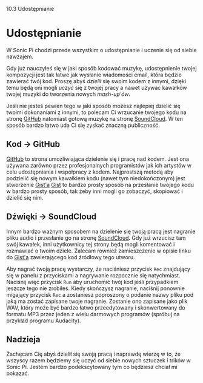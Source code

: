 10.3 Udostępnianie

# Udostępnianie

W Sonic Pi chodzi przede wszystkim o udostępnianie i uczenie się 
od siebie nawzajem.

Gdy już nauczyłeś się w jaki sposób kodować muzykę, udostępnienie 
twojej kompozycji jest tak łatwe jak wysłanie wiadomości email, która 
będzie zawierać twój kod. Proszę abyś *dzielił* się swoim kodem z innymi, 
dzięki temu będą oni mogli *uczyć* się z twojej pracy a nawet używac 
kawałków twojej muzyki do tworzenia nowych *mash-up'ów*.

Jeśli nie jesteś pewien tego w jaki sposób możesz najlepiej dzielić się 
twoimi dokonaniami z innymi, to polecam Ci wrzucanie twojego kodu na 
stronę [GitHub](https://github.com) natomiast gotową muzykę na stronę 
[SoundCloud](https://soundcloud.com). W ten sposób bardzo łatwo uda 
Ci się zyskać znaczną publiczność.

## Kod -> GitHub

[GitHub](https://github.com) to strona umożliwiająca dzielenie się 
i pracę nad kodem. Jest ona używana zarówno przez profesjonalnych 
programistów jak ich artystów w celu udostępniania i współpracy 
z kodem. Najprostszą metodą aby podzielić się nowym kawałkiem kodu 
(nawet tym niedokończonym) jest stworzenie [Gist'a](https://gist.github.com) 
[Gist](https://gist.github.com) to bardzo prosty sposób na przesłanie 
twojego kodu w bardzo prosty sposób, tak żeby inni mogli go zobaczyć, 
skopiować i dzielić się nim.

## Dźwięki -> SoundCloud

Innym bardzo ważnym sposobem na dzielenie się twoją pracą jest 
nagranie pliku audio i przesłanie go na stronę 
[SoundCloud](https://soundcloud.com). Gdy już wrzucisz tam swój 
kawałek, inni użytkownicy tej strony będą mogli komentować i rozmawiać 
o twoim dziele. Zalecam również zamieszczenie w opisie linku do 
[Gist'a](https://gist.github.com) zawierającego kod źródłowy tego utworu.

Aby nagrać twoją pracę wystarczy, że naciśniesz przycisk `Rec` znajdujący 
się w panelu z przyciskami a nagrywanie rozpocznie się natychmiast. 
Naciśnij więc przycisk `Run` aby uruchomić twój kod jeśli przypadkiem 
jeszcze tego nie zrobiłeś. Kiedy skończysz nagranie, naciśnij ponownie 
migający przycisk `Rec` a zostaniesz poproszony o podanie nazwy pliku 
pod jaką ma zostać zapisane twoje nagranie. Zostanie ono zapisane 
jako plik WAV, który może być bardzo łatwo przeedytowany i skonwertowany 
do formatu MP3 przez jeden z wielu darmowych programów (spróbuj na przykład 
programu Audacity).

## Nadzieja

Zachęcam Cię abyś dzielił się swoją pracą i naprawdę wierzę w to, że 
wszyscy razem będziemy się uczyć od siebie nowych sztuczek i trików 
w Sonic Pi. Jestem bardzo podekscytowany tym co będziesz chciał mi 
pokazać.
